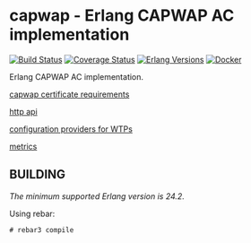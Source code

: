 capwap - Erlang CAPWAP AC implementation
========================================
[![Build Status][gh badge]][gh]
[![Coverage Status][coveralls badge]][coveralls]
[![Erlang Versions][erlang version badge]][gh]
[![Docker][docker badge]][docker]

Erlang CAPWAP AC implementation.

[capwap certificate requirements](docs/certificates.md)

[http api](docs/http_api.md)

[configuration providers for WTPs](docs/wtp_config_providers.md)

[metrics](docs/metrics.md)

BUILDING
--------

*The minimum supported Erlang version is 24.2.*

Using rebar:

    # rebar3 compile

<!-- Badges -->
[gh]: https://github.com/travelping/capwap/actions/workflows/main.yml
[gh badge]: https://img.shields.io/github/workflow/status/travelping/capwap/CI?style=flat-square
[coveralls]: https://coveralls.io/github/travelping/capwap
[coveralls badge]: https://img.shields.io/coveralls/travelping/capwap/master.svg?style=flat-square
[erlang version badge]: https://img.shields.io/badge/erlang-24.2%20to%2024.3-blue.svg?style=flat-square
[docker]: https://github.com/travelping/capwap/actions/workflows/docker.yaml
[docker badge]: https://github.com/travelping/capwap/actions/workflows/docker.yaml/badge.svg
